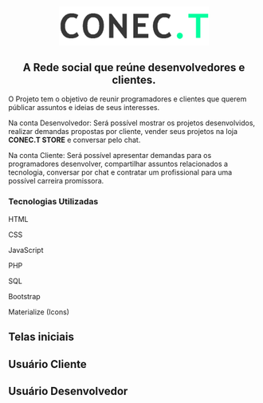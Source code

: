 <link rel="stylesheet" href="https://cdn.jsdelivr.net/gh/devicons/devicon@v2.9.0/devicon.min.css">
<p align="center"><img src="icones/logo-black.png" width="300px"></p>
<h2 align="center">A Rede social que reúne desenvolvedores e clientes.</h2>

<p>O Projeto tem o objetivo de reunir programadores e clientes que querem públicar assuntos e ideias de seus interesses.</p>
<p>Na conta Desenvolvedor: Será possível mostrar os projetos desenvolvidos, realizar demandas propostas por cliente, vender seus projetos na loja <b>CONEC.T STORE</b> e conversar pelo chat. </p>
<p>Na conta Cliente: Será possível apresentar demandas para os programadores desenvolver, compartilhar assuntos relacionados a tecnologia, conversar por chat e contratar um profissional para uma possível carreira promissora.</p>


<h3>Tecnologias Utilizadas</h3>
<p><i class="devicon-html5-plain-wordmark colored"></i> HTML</p>
<p><i class="devicon-css3-plain-wordmark colored"></i> CSS</p>
<p><i class="devicon-javascript-plain colored"></i> JavaScript</p>
<p><i class="devicon-php-plain colored"></i> PHP</p>
<p><i class="devicon-mysql-plain-wordmark colored"></i> SQL</p>
<p><i class="devicon-bootstrap-plain-wordmark colored"></i> Bootstrap</p>
<p>Materialize (Icons)</p>

<h2>Telas iniciais</h2>

<h2>Usuário Cliente</h2>

<h2>Usuário Desenvolvedor</h2>